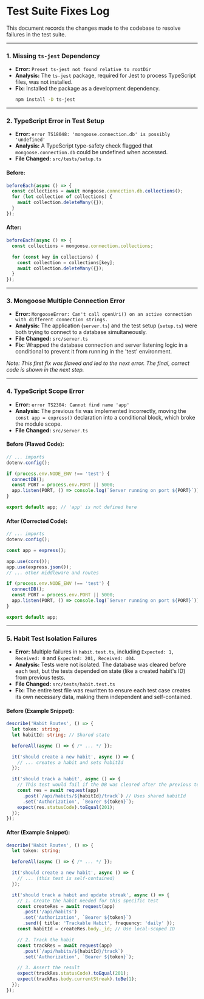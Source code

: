 # Test Suite Fixes Log

This document records the changes made to the codebase to resolve failures in the test suite.

---

### 1. Missing `ts-jest` Dependency

- **Error:** `Preset ts-jest not found relative to rootDir`
- **Analysis:** The `ts-jest` package, required for Jest to process TypeScript files, was not installed.
- **Fix:** Installed the package as a development dependency.
  ```bash
  npm install -D ts-jest
  ```

---

### 2. TypeScript Error in Test Setup

- **Error:** `error TS18048: 'mongoose.connection.db' is possibly 'undefined'`
- **Analysis:** A TypeScript type-safety check flagged that `mongoose.connection.db` could be undefined when accessed.
- **File Changed:** `src/tests/setup.ts`

#### Before:
```typescript
beforeEach(async () => {
  const collections = await mongoose.connection.db.collections();
  for (let collection of collections) {
    await collection.deleteMany({});
  }
});
```

#### After:
```typescript
beforeEach(async () => {
  const collections = mongoose.connection.collections;

  for (const key in collections) {
    const collection = collections[key];
    await collection.deleteMany({});
  }
});
```

---

### 3. Mongoose Multiple Connection Error

- **Error:** `MongooseError: Can't call openUri() on an active connection with different connection strings.`
- **Analysis:** The application (`server.ts`) and the test setup (`setup.ts`) were both trying to connect to a database simultaneously.
- **File Changed:** `src/server.ts`
- **Fix:** Wrapped the database connection and server listening logic in a conditional to prevent it from running in the 'test' environment.

*Note: This first fix was flawed and led to the next error. The final, correct code is shown in the next step.*

---

### 4. TypeScript Scope Error

- **Error:** `error TS2304: Cannot find name 'app'`
- **Analysis:** The previous fix was implemented incorrectly, moving the `const app = express()` declaration into a conditional block, which broke the module scope.
- **File Changed:** `src/server.ts`

#### Before (Flawed Code):
```typescript
// ... imports
dotenv.config();

if (process.env.NODE_ENV !== 'test') {
  connectDB();
  const PORT = process.env.PORT || 5000;
  app.listen(PORT, () => console.log(`Server running on port ${PORT}`)); // 'app' is not defined here
}

export default app; // 'app' is not defined here
```

#### After (Corrected Code):
```typescript
// ... imports
dotenv.config();

const app = express();

app.use(cors());
app.use(express.json());
// ... other middleware and routes

if (process.env.NODE_ENV !== 'test') {
  connectDB();
  const PORT = process.env.PORT || 5000;
  app.listen(PORT, () => console.log(`Server running on port ${PORT}`));
}

export default app;
```

---

### 5. Habit Test Isolation Failures

- **Error:** Multiple failures in `habit.test.ts`, including `Expected: 1, Received: 0` and `Expected: 201, Received: 404`.
- **Analysis:** Tests were not isolated. The database was cleared before each test, but the tests depended on state (like a created habit's ID) from previous tests.
- **File Changed:** `src/tests/habit.test.ts`
- **Fix:** The entire test file was rewritten to ensure each test case creates its own necessary data, making them independent and self-contained.

#### Before (Example Snippet):
```typescript
describe('Habit Routes', () => {
  let token: string;
  let habitId: string; // Shared state

  beforeAll(async () => { /* ... */ });

  it('should create a new habit', async () => {
    // ... creates a habit and sets habitId
  });

  it('should track a habit', async () => {
    // This test would fail if the DB was cleared after the previous test
    const res = await request(app)
      .post(`/api/habits/${habitId}/track`) // Uses shared habitId
      .set('Authorization', `Bearer ${token}`);
    expect(res.statusCode).toEqual(201);
  });
});
```

#### After (Example Snippet):
```typescript
describe('Habit Routes', () => {
  let token: string;

  beforeAll(async () => { /* ... */ });

  it('should create a new habit', async () => {
    // ... (this test is self-contained)
  });

  it('should track a habit and update streak', async () => {
    // 1. Create the habit needed for this specific test
    const createRes = await request(app)
      .post('/api/habits')
      .set('Authorization', `Bearer ${token}`)
      .send({ title: 'Trackable Habit', frequency: 'daily' });
    const habitId = createRes.body._id; // Use local-scoped ID

    // 2. Track the habit
    const trackRes = await request(app)
      .post(`/api/habits/${habitId}/track`)
      .set('Authorization', `Bearer ${token}`);

    // 3. Assert the result
    expect(trackRes.statusCode).toEqual(201);
    expect(trackRes.body.currentStreak).toBe(1);
  });
});
```
